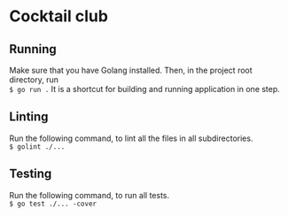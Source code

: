 # Cocktail club
## Running
Make sure that you have Golang installed. Then, in the project root directory, run<br>
``$ go run .``
It is a shortcut for building and running application in one step. 

## Linting
Run the following command, to lint all the files in all subdirectories.<br>
``$ golint ./...``

## Testing
Run the following command, to run all tests.<br>
``$ go test ./... -cover ``

